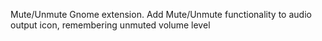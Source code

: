 Mute/Unmute Gnome extension.
Add Mute/Unmute functionality to audio output icon, remembering unmuted volume level
